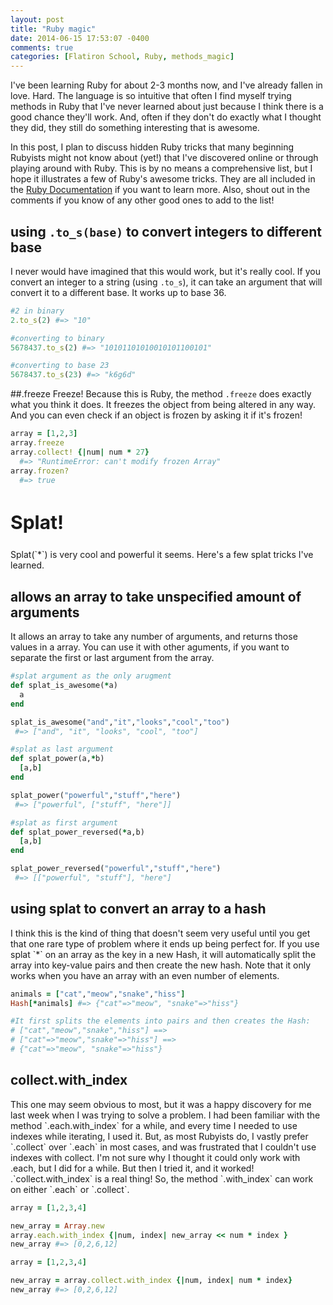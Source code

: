 ```yaml
---
layout: post
title: "Ruby magic"
date: 2014-06-15 17:53:07 -0400
comments: true
categories: [Flatiron School, Ruby, methods_magic]
---
```


I've been learning Ruby for about 2-3 months now, and I've already fallen in love. Hard. The language is so intuitive that often I find myself trying methods in Ruby that I've never learned about just because I think there is a good chance they'll work. And, often if they don't do exactly what I thought they did, they still do something interesting that is awesome.

In this post, I plan to discuss hidden Ruby tricks that many beginning Rubyists might not know about (yet!) that I've discovered online or through playing around with Ruby. This is by no means a comprehensive list, but I hope it illustrates a few of Ruby's awesome tricks. They are all included in the <a href="http://ruby-doc.org/">Ruby Documentation</a> if you want to learn more. Also, shout out in the comments if you know of any other good ones to add to the list!

## using `.to_s(base)` to convert integers to different base
I never would have imagined that this would work, but it's really cool. If you convert an integer to a string (using `.to_s`), it can take an argument that will convert it to a different base. It works up to base 36.

``` ruby .to_s(base)
#2 in binary
2.to_s(2) #=> "10"

#converting to binary
5678437.to_s(2) #=> "10101101010010101100101"

#converting to base 23
5678437.to_s(23) #=> "k6g6d"
```

##.freeze
Freeze! Because this is Ruby, the method `.freeze` does exactly what you think it does. It freezes the object from being altered in any way. And you can even check if an object is frozen by asking it if it's frozen!

``` ruby .freeze 
array = [1,2,3]
array.freeze
array.collect! {|num| num * 27}
  #=> "RuntimeError: can't modify frozen Array"
array.frozen? 
  #=> true 
```  

<h2 style="font-size:30px">Splat!</h2>
Splat(`*`) is very cool and powerful it seems. Here's a few splat tricks I've learned. 

<h2>allows an array to take unspecified amount of arguments</h2>
It allows an array to take any number of arguments, and returns those values in a array. You can use it with other aguments, if you want to separate the first or last argument from the array.

``` ruby splat_power
#splat argument as the only arugment 
def splat_is_awesome(*a)
  a
end

splat_is_awesome("and","it","looks","cool","too")  
 #=> ["and", "it", "looks", "cool", "too"] 

#splat as last argument
def splat_power(a,*b)
  [a,b]
end

splat_power("powerful","stuff","here")
 #=> ["powerful", ["stuff", "here"]] 

#splat as first argument
def splat_power_reversed(*a,b)
  [a,b]
end

splat_power_reversed("powerful","stuff","here")
 #=> [["powerful", "stuff"], "here"] 
``` 

<h2>using splat to convert an array to a hash</h2>
I think this is the kind of thing that doesn't seem very useful until you get that one rare type of problem where it ends up being perfect for. If you use splat `*` on an array as the key in a new Hash, it will automatically split the array into key-value pairs and then create the new hash. Note that it only works when you have an array with an even number of elements.


``` ruby array to hash using splat
animals = ["cat","meow","snake","hiss"]
Hash[*animals] #=> {"cat"=>"meow", "snake"=>"hiss"} 

#It first splits the elements into pairs and then creates the Hash: 
# ["cat","meow","snake","hiss"] ==> 
# ["cat"=>"meow","snake"=>"hiss"] ==> 
# {"cat"=>"meow", "snake"=>"hiss"}  
```

<h2>collect.with_index</h2>
This one may seem obvious to most, but it was a happy discovery for me last week when I was trying to solve a problem. I had been familiar with the method `.each.with_index` for a while, and every time I needed to use indexes while iterating, I used it. But, as most Rubyists do, I vastly prefer `.collect` over `.each` in most cases, and was frustrated that I couldn't use indexes with collect. I'm not sure why I thought it could only work with .each, but I did for a while. But then I tried it, and it worked! .`collect.with_index` is a real thing! So, the method `.with_index` can work on either `.each` or `.collect`. 

``` ruby each.with_index 
array = [1,2,3,4]

new_array = Array.new 
array.each.with_index {|num, index| new_array << num * index }
new_array #=> [0,2,6,12]
```

``` ruby collect.with_index 
array = [1,2,3,4]

new_array = array.collect.with_index {|num, index| num * index}
new_array #=> [0,2,6,12]
```

